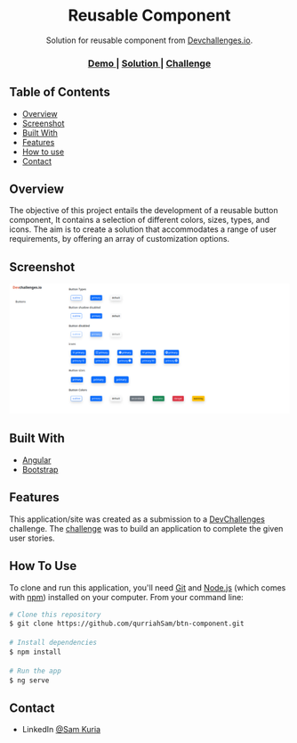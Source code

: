 <!-- Please update value in the {}  -->

<h1 align="center">Reusable Component</h1>

<div align="center">
   Solution for reusable component from  <a href="http://devchallenges.io" target="_blank">Devchallenges.io</a>.
</div>

<div align="center">
  <h3>
    <a href="https://btn-component.vercel.app/">
      Demo
    </a>
    <span> | </span>
    <a href="https://github.com/qurriahSam/btn-component">
      Solution
    </a>
    <span> | </span>
    <a href="https://devchallenges.io/challenges/ohgVTyJCbm5OZyTB2gNY">
      Challenge
    </a>
  </h3>
</div>

<!-- TABLE OF CONTENTS -->

## Table of Contents

- [Overview](#overview)
- [Screenshot](#screenshot)
- [Built With](#built-with)
- [Features](#features)
- [How to use](#how-to-use)
- [Contact](#contact)

<!-- OVERVIEW -->

## Overview

The objective of this project entails the development of a reusable button component, It contains a selection of different colors, sizes, types, and icons. The aim is to create a solution that accommodates a range of user requirements, by offering an array of customization options.

## Screenshot

<p align=center><img src = "./src/assets/screenshot.png" width=700px></p>

## Built With

<!-- This section should list any major frameworks that you built your project using. Here are a few examples.-->

- [Angular](https://reactjs.org/)
- [Bootstrap](https://vuejs.org/)

## Features

<!-- List the features of your application or follow the template. Don't share the figma file here :) -->

This application/site was created as a submission to a [DevChallenges](https://devchallenges.io/challenges) challenge. The [challenge](https://devchallenges.io/challenges/ohgVTyJCbm5OZyTB2gNY) was to build an application to complete the given user stories.

## How To Use

<!-- This is an example, please update according to your application -->

To clone and run this application, you'll need [Git](https://git-scm.com) and [Node.js](https://nodejs.org/en/download/) (which comes with [npm](http://npmjs.com)) installed on your computer. From your command line:

```zsh
# Clone this repository
$ git clone https://github.com/qurriahSam/btn-component.git

# Install dependencies
$ npm install

# Run the app
$ ng serve
```

## Contact

- LinkedIn [@Sam Kuria](https://www.linkedin.com/in/sam-kuria/)
